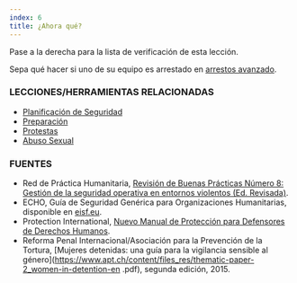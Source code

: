 ```yaml
---
index: 6
title: ¿Ahora qué?
---
```

Pase a la derecha para la lista de verificación de esta lección.

Sepa qué hacer si uno de su equipo es arrestado en [arrestos avanzado](umbrella://incident-response/arrests/advanced).

### LECCIONES/HERRAMIENTAS RELACIONADAS

*   [Planificación de Seguridad](umbrella://assess-your-risk/security-planning)
*   [Preparación](umbrella://travel/preparation)
*   [Protestas](umbrella://work/protests/advanced)
* [Abuso Sexual](umbrella://incident-response/sexual-assault)

### FUENTES

*   Red de Práctica Humanitaria, [Revisión de Buenas Prácticas Número 8: Gestión de la seguridad operativa en entornos violentos (Ed. Revisada)](http://odihpn.org/wp-content/uploads/2010/11/GPR_8_revised2.pdf).
*   ECHO, Guía de Seguridad Genérica para Organizaciones Humanitarias, disponible en [eisf.eu](https://www.eisf.eu/library/generic-security-guide-for-humanitarian-organisations/).
*   Protection International, [Nuevo Manual de Protección para Defensores de Derechos Humanos](https://www.protectioninternational.org/en/node/1106).
*   Reforma Penal Internacional/Asociación para la Prevención de la Tortura, [Mujeres detenidas: una guía para la vigilancia sensible al género](https://www.apt.ch/content/files_res/thematic-paper-2_women-in-detention-en .pdf), segunda edición, 2015.